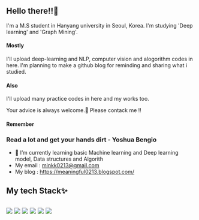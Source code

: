 ## Hello there!!🌌
I'm a M.S student in Hanyang university in Seoul, Korea. I'm studying 'Deep learning' and 'Graph Mining'. 

#### Mostly
I'll upload deep-learning and NLP, computer vision and alogorithm codes in here. I'm planning to make a github blog for reminding and sharing what i studied.
#### Also
I'll upload many practice codes in here and my works too.

Your advice is always welcome.👋 Please contack me !!

#### Remember
### Read a lot and get your hands dirt - Yoshua Bengio

- 🌱 I’m currently learning basic Machine learning and Deep learning model, Data structures and Algorith
- My email : minkk0213@gmail.com 
- My blog  : https://meaningful0213.blogspot.com/

<h2> My tech Stack✨ <h2>
<img src="https://img.shields.io/badge/PyTorch-EE4C2C?style=for-the-badge&logo=PyTorch&logoColor=white">
<img src="https://img.shields.io/badge/Python-3776AB?style=for-the-badge&logo=Python&logoColor=white">
<img src="https://img.shields.io/badge/linux-FCC624?style=for-the-badge&logo=linux&logoColor=black">
<img src="https://img.shields.io/badge/github-181717?style=for-the-badge&logo=github&logoColor=white">
<img src="https://img.shields.io/badge/git-F05032?style=for-the-badge&logo=git&logoColor=white">
<img src="https://img.shields.io/badge/-C++-000000?style=for-the-badge&logo=c%2B%2B&Color=black">
